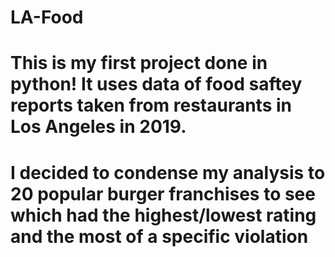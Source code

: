 # LA-Food
# This is my first project done in python! It uses data of food saftey reports taken from restaurants in Los Angeles in 2019.
# I decided to condense my analysis to 20 popular burger franchises to see which had the highest/lowest rating and the most of a specific violation
